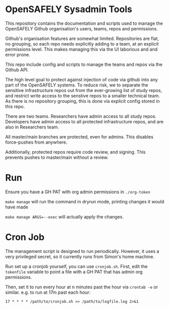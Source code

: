 # OpenSAFELY Sysadmin Tools

This repository contains the documentation and scripts used to manage
the OpenSAFELY Github organisation's users, teams, repos and
permissions.

Github's organisation features are somewhat limited. Repositories are
flat, no grouping, so each repo needs explicitly adding to a team, at an
explicit permissions level. This makes managing this via the UI
laborious and and error prone.

This repo include config and scripts to manage the teams and repos via
the Github API.

The high level goal to protect against injection of code via github into
any part of the OpenSAFELY systems. To reduce risk, we to separate the
sensitive infrastructure repos out from the ever-growing list of
study repos, and restrict write access to the senstive repos to a
smaller technical team.  As there is no repository grouping, this is
done via explicit config stored in this repo.

There are two teams. Researchers have admin access to all study repos.
Developers have admin access to all protected infrastructure repos, and
are also in Researchers team.

All master/main branches are protected, even for admins. This disables
force-pushes from anywhere.

Additionally, protected repos require code review, and signing. This
prevents pushes to master/main without a review.

# Run

Ensure you have a GH PAT with org admin permissions in `./org-token`

`make manage` will run the command in dryrun mode, printing changes it would have made

`make manage ARGS=--exec` will actually apply the changes.


# Cron Job

The management script is designed to run periodically. However, it uses a very
privileged secret, so it currently runs from Simon's home machine.

Run set up a cronjob yourself, you can use `cronjob.sh`. First, edit the `tokenfile` variable to
point a file with a GH PAT that has admin org permissions.

Then, set it to run every hour at n minutes past the hour via `crontab -e` or similar.
e.g. to run at 17m past each hour:

`17 * * * * /path/to/cronjob.sh >> /path/to/logfile.log 2>&1`

